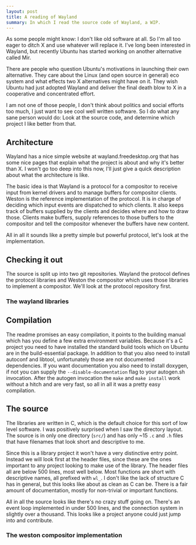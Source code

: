```yaml
---
layout: post
title: A reading of Wayland
summary: In which I read the source code of Wayland, a WIP.
---
```


As some people might know: I don't like old software at all. So I'm all too eager
to ditch X and use whatever will replace it. I've long been interested in Wayland,
but recently Ubuntu has started working on another alternative called Mir.

There are people who question Ubuntu's motivations in launching their own alternative.
They care about the Linux (and open source in general) eco system and what effects two
X alternatives might have on it. They wish Ubuntu had just adopted Wayland and deliver
the final death blow to X in a cooperative and concentrated effort.

I am not one of those people, I don't think about politics and social efforts too much,
I just want to see cool well written software. So I do what any sane person would do:
Look at the source code, and determine which project I like better from that.

Architecture
-----------

Wayland has a nice simple website at wayland.freedesktop.org that has some nice pages
that explain what the project is about and why it's better than X. I won't go too deep
into this now, I'll just give a quick description about what the architecture is like.

The basic idea is that Wayland is a protocol for a compositor to receive input from kernel
drivers and to manage buffers for compositor clients. Weston is the reference implementation
of the protocol. It is in charge of deciding which input events are dispatched to which
clients. It also keeps track of buffers supplied by the clients and decides where and how to
draw those. Clients make buffers, supply references to those buffers to the compositor and
tell the compositor whenever the buffers have new content.

All in all it sounds like a pretty simple but powerful protocol, let's look at the implementation.

Checking it out
--------------

The source is split up into two git repositories. Wayland the protocol defines the protocol libraries
and Weston the compositor which uses those libraries to implement a compositor. We'll look at the
protocol repository first.

### The wayland libraries

## Compilation
The readme promises an easy compilation, it points to the building manual which has you define
a few extra environment variables. Because it's a C project you need to have installed the standard build
tools which on Ubuntu are in the build-essential package. In addition to that you also need to install
autoconf and libtool, unfortunately those are not documented dependencies. If you want documentation you
also need to install doxygen, if not you can supply the `--disable-documentation` flag to your autogen.sh
invocation. After the autogen invocation the `make` and `make install` work without a hitch and are very
fast, so all in all it was a pretty easy compilation.

## The source

The libraries are written in C, which is the default choice for this sort of low level software. I was
positively surprised when I saw the directory layout. The source is in only one directory (`src/`) and
has only ~15 `.c` and `.h` files that have filenames that look short and descriptive to me.

Since this is a library project it won't have a very distinctive entry point. Instead we will look first
at the header files, since these are the ones important to any project looking to make use of the library.
The header files all are below 500 lines, most well below. Most functions are short with descriptive names,
all prefixed with `wl_`. I don't like the lack of structure C has in general, but this looks like about
as clean as C can be. There is a fair amount of documentation, mostly for non-trivial or important functions.

All in all the source looks like there's no crazy stuff going on. There's an event loop implemented 
in under 500 lines, and the connection system in slightly over a thousand. This looks like a project anyone
could just jump into and contribute.

### The weston compositor implementation

